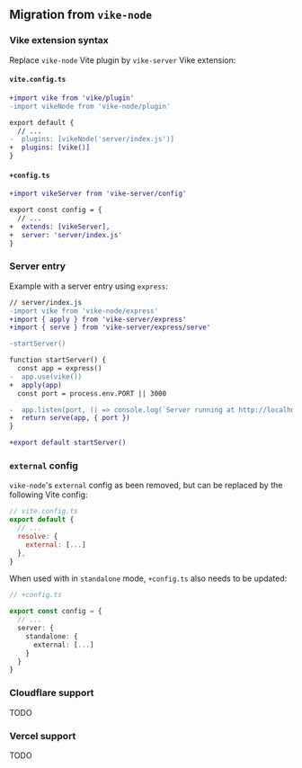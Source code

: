 ## Migration from `vike-node`

### Vike extension syntax
Replace `vike-node` Vite plugin by `vike-server` Vike extension:

#### `vite.config.ts`
```diff
+import vike from 'vike/plugin'
-import vikeNode from 'vike-node/plugin'

export default {
  // ...
-  plugins: [vikeNode('server/index.js')]
+  plugins: [vike()]
}
```

#### `+config.ts`
```diff
+import vikeServer from 'vike-server/config'

export const config = {
  // ...
+  extends: [vikeServer],
+  server: 'server/index.js'
}
```

### Server entry
Example with a server entry using `express`:

```diff
// server/index.js
-import vike from 'vike-node/express'
+import { apply } from 'vike-server/express'
+import { serve } from 'vike-server/express/serve'

-startServer()

function startServer() {
  const app = express()
-  app.use(vike())
+  apply(app)
  const port = process.env.PORT || 3000

-  app.listen(port, () => console.log(`Server running at http://localhost:${port}`))
+  return serve(app, { port })
}

+export default startServer()
```

### `external` config
`vike-node`'s `external` config as been removed, but can be replaced by the following Vite config:
```js
// vite.config.ts
export default {
  // ...
  resolve: {
    external: [...]
  },
}
```

When used with in `standalone` mode, `+config.ts` also needs to be updated:
```ts
// +config.ts

export const config = {
  // ...
  server: {
    standalone: {
      external: [...]
    }
  }
}
```

### Cloudflare support
TODO

### Vercel support
TODO
